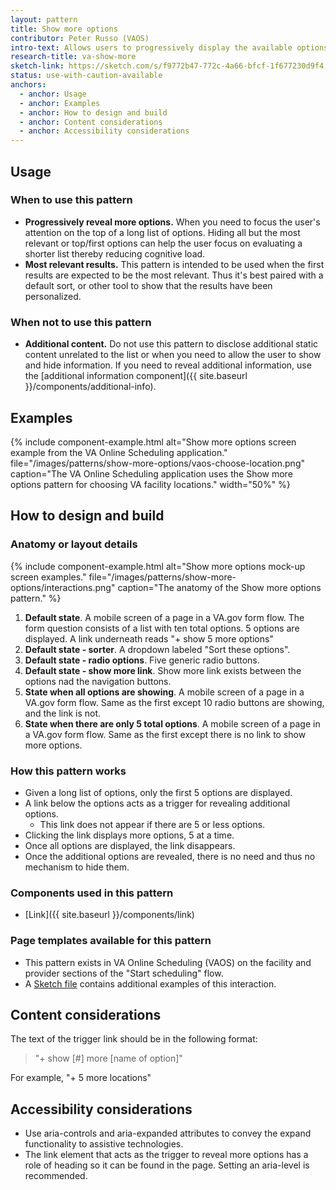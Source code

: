 ```yaml
---
layout: pattern
title: Show more options
contributor: Peter Russo (VAOS)
intro-text: Allows users to progressively display the available options in a long list as needed. This helps the user process a long list in smaller chunks. 
research-title: va-show-more
sketch-link: https://sketch.com/s/f9772b47-772c-4a66-bfcf-1f677230d9f4
status: use-with-caution-available
anchors:
  - anchor: Usage
  - anchor: Examples
  - anchor: How to design and build
  - anchor: Content considerations
  - anchor: Accessibility considerations
---
```


## Usage

### When to use this pattern

* **Progressively reveal more options.** When you need to focus the user's attention on the top of a long list of options. Hiding all but the most relevant or top/first options can help the user focus on evaluating a shorter list thereby reducing cognitive load.
* **Most relevant results.** This pattern is intended to be used when the first results are expected to be the most relevant. Thus it's best paired with a default sort, or other tool to show that the results have been personalized.

### When not to use this pattern

* **Additional content.** Do not use this pattern to disclose additional static content unrelated to the list or when you need to allow the user to show and hide information. If you need to reveal additional information, use the [additional information component]({{ site.baseurl }}/components/additional-info).

## Examples

{% include component-example.html alt="Show more options screen example from the VA Online Scheduling application." file="/images/patterns/show-more-options/vaos-choose-location.png" caption="The VA Online Scheduling application uses the Show more options pattern for choosing VA facility locations." width="50%" %}

## How to design and build 

### Anatomy or layout details

{% include component-example.html alt="Show more options mock-up screen examples." file="/images/patterns/show-more-options/interactions.png" caption="The anatomy of the Show more options pattern." %}

1. **Default state**. A mobile screen of a page in a VA.gov form flow. The form question consists of a list with ten total options. 5 options are displayed. A link underneath reads "+ show 5 more options"
2. **Default state - sorter**. A dropdown labeled "Sort these options".
3. **Default state - radio options**. Five generic radio buttons.
4. **Default state - show more link**. Show more link exists between the options nad the navigation buttons.
5. **State when all options are showing**. A mobile screen of a page in a VA.gov form flow. Same as the first except 10 radio buttons are showing, and the link is not.
6.  **State when there are only 5 total options**. A mobile screen of a page in a VA.gov form flow. Same as the first except there is no link to show more options.

### How this pattern works

* Given a long list of options, only the first 5 options are displayed. 
* A link below the options acts as a trigger for revealing additional options.
  * This link does not appear if there are 5 or less options.
* Clicking the link displays more options, 5 at a time.
* Once all options are displayed, the link disappears.
* Once the additional options are revealed, there is no need and thus no mechanism to hide them.

### Components used in this pattern

* [Link]({{ site.baseurl }}/components/link)

### Page templates available for this pattern

* This pattern exists in VA Online Scheduling (VAOS) on the facility and provider sections of the "Start scheduling" flow.
* A [Sketch file](https://sketch.com/s/f9772b47-772c-4a66-bfcf-1f677230d9f4) contains additional examples of this interaction.

## Content considerations

The text of the trigger link should be in the following format:

> "+ show [#] more [name of option]" 

For example, "+ 5 more locations"

## Accessibility considerations

* Use aria-controls and aria-expanded attributes to convey the expand functionality to assistive technologies.
* The link element that acts as the trigger to reveal more options has a role of heading so it can be found in the page. Setting an aria-level is recommended.